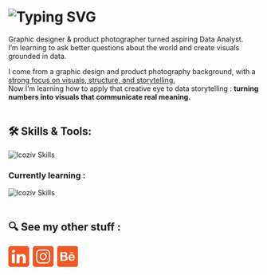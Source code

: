 # ![Typing SVG](https://readme-typing-svg.demolab.com?font=Bricolage+Grotesque&weight=500&size=56&duration=2000&pause=3000&color=F05726&vCenter=true&width=435&lines=Hello+there+!;General+Kenobi+!)

Graphic designer & product photographer turned aspiring Data Analyst.\
I’m learning to ask better questions about the world and create visuals grounded in data.

I come from a graphic design and product photography background, with a <ins>strong focus on visuals, structure, and storytelling.</ins>\
Now I’m learning how to apply that creative eye to data storytelling : **turning numbers into visuals that communicate real meaning.**
</br>
</br>

## 🛠️ Skills & Tools:

![Icoziv Skills](https://i.icoziv.workers.dev/icons?i=adobeillustrator,adobephotoshop,adobeindesign,excel,vscode,postgresql)
### Currently learning :
![Icoziv Skills](https://i.icoziv.workers.dev/icons?i=python,pandas,powerbi,tableau,numpy)
</br>
</br>
## 🔍 See my other stuff :
[![linkedin](assets/web_icon-01.png)](https://www.linkedin.com/in/jean-louis-benoit-576381178)&ensp;[![instagram](assets/web_icon-02.png)](https://www.instagram.com/jlbenoit.photo)&ensp;[![behance](assets/web_icon-03.png)](https://www.behance.net/jeanbenoit7379)
<!--
**JL-Benoit/JL-Benoit** is a ✨ _special_ ✨ repository because its `README.md` (this file) appears on your GitHub profile.
